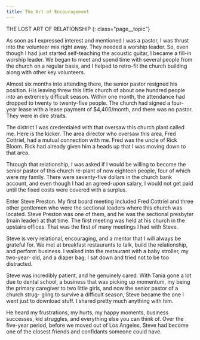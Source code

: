 ```yaml
---
title: The Art of Encouragement
---
```


THE LOST ART OF RELATIONSHIP
{: class="page__topic"}

As soon as I expressed interest and mentioned I was a pastor, I was thrust
into the volunteer mix right away. They needed a worship leader. So, even though
I had just started self-teaching the acoustic guitar, I became a fill-in worship leader.
We began to meet and spend time with several people from the church on a regular
basis, and I helped to retro-fit the church building along with other key volunteers.

Almost six months into attending there, the senior pastor resigned his
position. His leaving threw this little church of about one hundred people into
an extremely difficult season. Within one month, the attendance had dropped to
twenty to twenty-five people. The church had signed a four-year lease with a lease
payment of $4,400/month, and there was no pastor. They were in dire straits.

The district I was credentialed with that oversaw this church plant called me.
Here is the kicker. The area director who oversaw this area, Fred Cottriel, had a
mutual connection with me. Fred was the uncle of Rick Bloom. Rick had already
given him a heads up that I was moving down to that area.

Through that relationship, I was asked if I would be willing to become the
senior pastor of this church re-plant of now eighteen people, four of which were
my family. There were seventy-five dollars in the church bank account, and even
though I had an agreed-upon salary, I would not get paid until the fixed costs were
covered with a surplus.

Enter Steve Preston.
My first board meeting included Fred Cottriel and three other gentlemen
who were the sectional leaders where this church was located. Steve Preston was
one of them, and he was the sectional presbyter (main leader) at that time. The
first meeting was held at his church in the upstairs offices. That was the first of
many meetings I had with Steve.

Steve is very relational, encouraging, and a mentor that I will always be
grateful for. We met at breakfast restaurants to talk, build the relationship, and
perform business. I walked into the restaurant with a baby stroller, my two-year-
old, and a diaper bag; I sat down and tried not to be too distracted.

Steve was incredibly patient, and he genuinely cared. With Tania gone a lot
due to dental school, a business that was picking up momentum, my being the
primary caregiver to two little girls, and now the senior pastor of a church strug-
gling to survive a difficult season, Steve became the one I went just to download
stuff. I shared pretty much anything with him.

He heard my frustrations, my hurts, my happy moments, business successes,
kid struggles, and everything else you can think of. Over the five-year period,
before we moved out of Los Angeles, Steve had become one of the closest friends
and confidants someone could have.